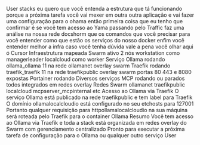 User
stacks
eu quero que você entenda a estrutura que tá funcionando porque a próxima tarefa você vai mexer em outra outra aplicação e vai fazer uma configuração para o ohama então primeira coisa que eu tenho que confirmar é se você tem acesso ao Yama passando pelo Traffic faz uma análise na nossa rede docshorm que os comandos que você precisar para você entender como que estão os serviços do nosso docker enfim você entender melhor a infra caso você tenha dúvida vale a pena você olhar aqui ó
Cursor
 Infraestrutura mapeada
 Swarm ativo 2 nós workstation como managerleader localcloud como worker
 Serviço Ollama rodando ollama_ollama 11 na rede ollamanet overlay swarm
 Traefik rodando traefik_traefik 11 na rede traefikpublic overlay swarm portas 80 443 e 8080 expostas
 Portainer rodando
 Diversos serviços MCP rodando ou parados todos integrados em redes overlay
 Redes Swarm ollamanet traefikpublic localcloud mcpserver_mcpinternal etc
Acesso ao Ollama via Traefik
 O serviço Ollama está publicado na rede traefikpublic e tem label para Traefik
 O domínio ollamalocalcloudio está configurado no seu etchosts para 127001
 Portanto qualquer requisição para httpollamalocalcloudio na sua máquina será roteada pelo Traefik para o container Ollama
Resumo
Você tem acesso ao Ollama via Traefik e toda a stack está organizada em redes overlay do Swarm com gerenciamento centralizado
Pronto para executar a próxima tarefa de configuração para o Ollama ou qualquer outro serviço
User